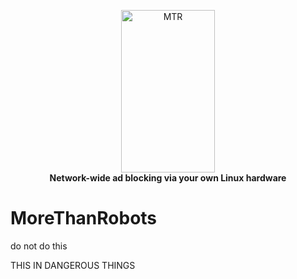 <!-- markdownlint-configure-file { "MD004": { "style": "consistent" } } -->
<!-- markdownlint-disable MD033 -->
<p align="center">
    <a href="MoreThanRobotsFR.github.io">
        <img src="https://drive.google.com/file/d/1f8aMxoVudJrnVBMTjcmwBVgMUWHU5tT0/view?usp=sharing" width="150" height="260" alt="MTR">
    </a>
    <br>
    <strong>Network-wide ad blocking via your own Linux hardware</strong>
</p>
<!-- markdownlint-enable MD033 -->



# MoreThanRobots
do not do this



THIS IN DANGEROUS THINGS
